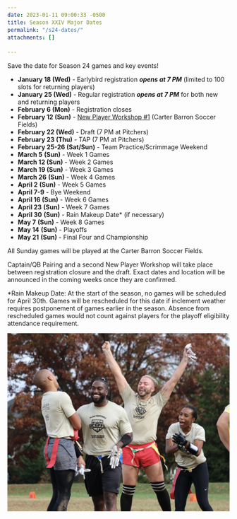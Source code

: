 ```yaml
---
date: 2023-01-11 09:00:33 -0500
title: Season XXIV Major Dates
permalink: "/s24-dates/"
attachments: []

---
```

Save the date for Season 24 games and key events!

* **January 18 (Wed)** - Earlybird registration **_opens at 7 PM_** (limited to 100 slots for returning players)
* **January 25 (Wed)** - Regular registration **_opens at 7 PM_** for both new and returning players
* **February 6 (Mon)** - Registration closes
* **February 12 (Sun)** - [New Player Workshop #1](/s24-npw-1 "/s24-npw-1") (Carter Barron Soccer Fields)
* **February 22 (Wed)** - Draft (7 PM at Pitchers)
* **February 23 (Thu)** - TAP (7 PM at Pitchers)
* **February 25-26 (Sat/Sun)** - Team Practice/Scrimmage Weekend
* **March 5** **(Sun)** - Week 1 Games
* **March 12 (Sun)** - Week 2 Games
* **March 19 (Sun)** - Week 3 Games
* **March 26** **(Sun)** - Week 4 Games
* **April 2** **(Sun)** - Week 5 Games
* **April 7-9** - Bye Weekend
* **April 16 (Sun)** - Week 6 Games
* **April 23** **(Sun)** - Week 7 Games
* **April 30** **(Sun)** - Rain Makeup Date* (if necessary)
* **May 7** **(Sun)** - Week 8 Games
* **May 14** **(Sun)** - Playoffs
* **May 21** **(Sun)** - Final Four and Championship

All Sunday games will be played at the Carter Barron Soccer Fields.

Captain/QB Pairing and a second New Player Workshop will take place between registration closure and the draft. Exact dates and location will be announced in the coming weeks once they are confirmed.

\*Rain Makeup Date: At the start of the season, no games will be scheduled for April 30th. Games will be rescheduled for this date if inclement weather requires postponement of games earlier in the season. Absence from rescheduled games would not count against players for the playoff eligibility attendance requirement.

![](/img/52488747301_ecfb48ae0e_k.jpeg)